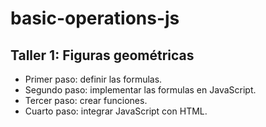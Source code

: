 # basic-operations-js

## Taller 1: Figuras geométricas
- Primer paso: definir las formulas.
- Segundo paso: implementar las formulas en JavaScript.
- Tercer paso: crear funciones.
- Cuarto paso: integrar JavaScript con HTML.